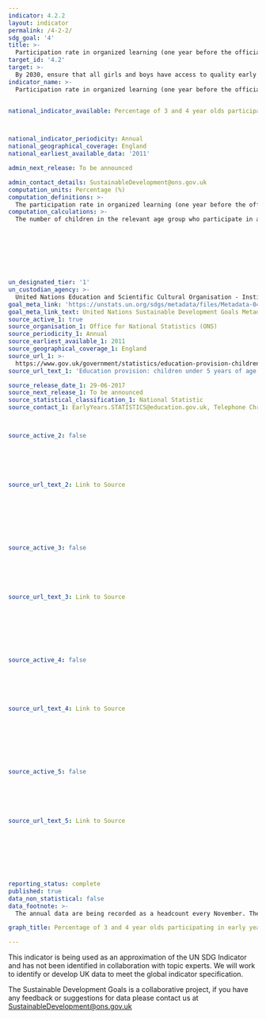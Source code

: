 ```yaml
---
indicator: 4.2.2
layout: indicator
permalink: /4-2-2/
sdg_goal: '4'
title: >-
  Participation rate in organized learning (one year before the official primary entry age), by sex
target_id: '4.2'
target: >-
  By 2030, ensure that all girls and boys have access to quality early childhood development, care and pre-primary education so that they are ready for primary education
indicator_name: >-
  Participation rate in organized learning (one year before the official primary entry age), by sex


national_indicator_available: Percentage of 3 and 4 year olds participating in early years education 



national_indicator_periodicity: Annual
national_geographical_coverage: England
national_earliest_available_data: '2011'

admin_next_release: To be announced

admin_contact_details: SustainableDevelopment@ons.gov.uk
computation_units: Percentage (%)
computation_definitions: >-
  The participation rate in organized learning (one year before the official primary entry age), by sex as defined as the percentage of children in the given age range who participate in one or more organized learning programme, including programmes which offer a combination of education and care. Participation in early childhood and in primary education are both included. The age range will vary by country depending on the official age for entry to primary education.
computation_calculations: >-
  The number of children in the relevant age group who participate in an organized learning programme is expressed as a percentage of the total population in the same age range.








un_designated_tier: '1'
un_custodian_agency: >-
  United Nations Education and Scientific Cultural Organisation - Institute of Statistics (UNESCO-UIS)
goal_meta_link: 'https://unstats.un.org/sdgs/metadata/files/Metadata-04-02-02.pdf '
goal_meta_link_text: United Nations Sustainable Development Goals Metadata (PDF 223 KB)
source_active_1: true
source_organisation_1: Office for National Statistics (ONS)
source_periodicity_1: Annual
source_earliest_available_1: 2011
source_geographical_coverage_1: England
source_url_1: >-
  https://www.gov.uk/government/statistics/education-provision-children-under-5-years-of-age-january-2017
source_url_text_1: 'Education provision: children under 5 years of age'

source_release_date_1: 29-06-2017
source_next_release_1: To be announced
source_statistical_classification_1: National Statistic
source_contact_1: EarlyYears.STATISTICS@education.gov.uk, Telephone Chris Noble, 01325 340 688



source_active_2: false






source_url_text_2: Link to Source








source_active_3: false






source_url_text_3: Link to Source








source_active_4: false






source_url_text_4: Link to Source








source_active_5: false






source_url_text_5: Link to Source








reporting_status: complete
published: true
data_non_statistical: false
data_footnote: >-
  The annual data are being recorded as a headcount every November. The date on the X axis is the year of the headcount

graph_title: Percentage of 3 and 4 year olds participating in early years education

---
```

This indicator is being used as an approximation of the UN SDG Indicator and has not been identified in collaboration with topic experts. We will work to identify or develop UK data to meet the global indicator specification.
  
The Sustainable Development Goals is a collaborative project, if you have any feedback or suggestions for data please contact us at <SustainableDevelopment@ons.gov.uk>


